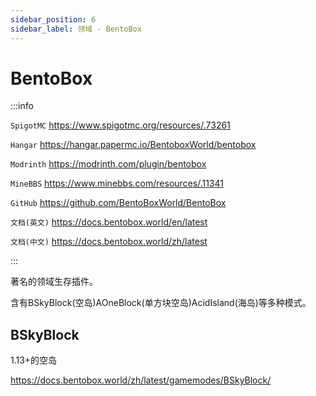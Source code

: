 ```yaml
---
sidebar_position: 6
sidebar_label: 领域 - BentoBox
---
```


# BentoBox

:::info

`SpigotMC` https://www.spigotmc.org/resources/.73261

`Hangar` https://hangar.papermc.io/BentoboxWorld/bentobox

`Modrinth` https://modrinth.com/plugin/bentobox

`MineBBS` https://www.minebbs.com/resources/.11341

`GitHub` https://github.com/BentoBoxWorld/BentoBox

`文档(英文)` https://docs.bentobox.world/en/latest

`文档(中文)` https://docs.bentobox.world/zh/latest

:::

著名的领域生存插件。

含有BSkyBlock(空岛)AOneBlock(单方块空岛)AcidIsland(海岛)等多种模式。

## BSkyBlock

1.13+的空岛

https://docs.bentobox.world/zh/latest/gamemodes/BSkyBlock/

